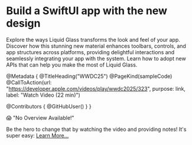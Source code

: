 # Build a SwiftUI app with the new design

Explore the ways Liquid Glass transforms the look and feel of your app. Discover how this stunning new material enhances toolbars, controls, and app structures across platforms, providing delightful interactions and seamlessly integrating your app with the system. Learn how to adopt new APIs that can help you make the most of Liquid Glass.

@Metadata {
   @TitleHeading("WWDC25")
   @PageKind(sampleCode)
   @CallToAction(url: "https://developer.apple.com/videos/play/wwdc2025/323", purpose: link, label: "Watch Video (22 min)")

   @Contributors {
      @GitHubUser(<replace this with your GitHub handle>)
   }
}

😱 "No Overview Available!"

Be the hero to change that by watching the video and providing notes! It's super easy:
 [Learn More…](https://wwdcnotes.com/documentation/wwdcnotes/contributing)
